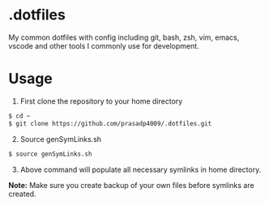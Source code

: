 # .dotfiles
My common dotfiles with config including git, bash, zsh, vim, emacs, vscode and other tools I commonly use for development.

# Usage
1. First clone the repository to your home directory
```bash
$ cd ~
$ git clone https://github.com/prasadp4009/.dotfiles.git
```
2. Source genSymLinks.sh
```bash
$ source genSymLinks.sh
```
3. Above command will populate all necessary symlinks in home directory.

**Note:** Make sure you create backup of your own files before symlinks are created.